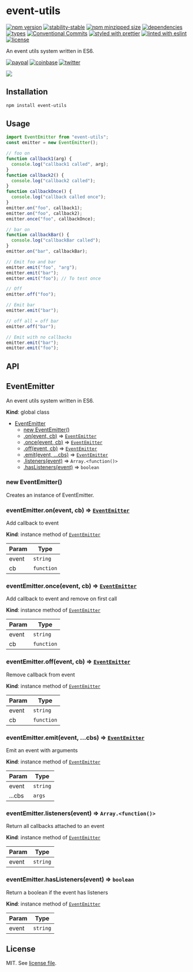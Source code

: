 # event-utils

[![npm version](https://img.shields.io/npm/v/event-utils)](https://www.npmjs.com/package/event-utils)
[![stability-stable](https://img.shields.io/badge/stability-stable-green.svg)](https://www.npmjs.com/package/event-utils)
[![npm minzipped size](https://img.shields.io/bundlephobia/minzip/event-utils)](https://bundlephobia.com/package/event-utils)
[![dependencies](https://img.shields.io/librariesio/release/npm/event-utils)](https://github.com/dmnsgn/event-utils/blob/main/package.json)
[![types](https://img.shields.io/npm/types/event-utils)](https://github.com/microsoft/TypeScript)
[![Conventional Commits](https://img.shields.io/badge/Conventional%20Commits-1.0.0-fa6673.svg)](https://conventionalcommits.org)
[![styled with prettier](https://img.shields.io/badge/styled_with-Prettier-f8bc45.svg?logo=prettier)](https://github.com/prettier/prettier)
[![linted with eslint](https://img.shields.io/badge/linted_with-ES_Lint-4B32C3.svg?logo=eslint)](https://github.com/eslint/eslint)
[![license](https://img.shields.io/github/license/dmnsgn/event-utils)](https://github.com/dmnsgn/event-utils/blob/main/LICENSE.md)

An event utils system written in ES6.

[![paypal](https://img.shields.io/badge/donate-paypal-informational?logo=paypal)](https://paypal.me/dmnsgn)
[![coinbase](https://img.shields.io/badge/donate-coinbase-informational?logo=coinbase)](https://commerce.coinbase.com/checkout/56cbdf28-e323-48d8-9c98-7019e72c97f3)
[![twitter](https://img.shields.io/twitter/follow/dmnsgn?style=social)](https://twitter.com/dmnsgn)

![](https://raw.githubusercontent.com/dmnsgn/event-utils/main/screenshot.gif)

## Installation

```bash
npm install event-utils
```

## Usage

```js
import EventEmitter from "event-utils";
const emitter = new EventEmitter();

// foo on
function callback1(arg) {
  console.log("callback1 called", arg);
}
function callback2() {
  console.log("callback2 called");
}
function callbackOnce() {
  console.log("callback called once");
}
emitter.on("foo", callback1);
emitter.on("foo", callback2);
emitter.once("foo", callbackOnce);

// bar on
function callbackBar() {
  console.log("callbackBar called");
}
emitter.on("bar", callbackBar);

// Emit foo and bar
emitter.emit("foo", "arg");
emitter.emit("bar");
emitter.emit("foo"); // To test once

// Off
emitter.off("foo");

// Emit bar
emitter.emit("bar");

// off all = off bar
emitter.off("bar");

// Emit with no callbacks
emitter.emit("bar");
emitter.emit("foo");
```

## API

<!-- api-start -->

<a name="EventEmitter"></a>

## EventEmitter

An event utils system written in ES6.

**Kind**: global class

- [EventEmitter](#EventEmitter)
  - [new EventEmitter()](#new_EventEmitter_new)
  - [.on(event, cb)](#EventEmitter+on) ⇒ [<code>EventEmitter</code>](#EventEmitter)
  - [.once(event, cb)](#EventEmitter+once) ⇒ [<code>EventEmitter</code>](#EventEmitter)
  - [.off(event, cb)](#EventEmitter+off) ⇒ [<code>EventEmitter</code>](#EventEmitter)
  - [.emit(event, ...cbs)](#EventEmitter+emit) ⇒ [<code>EventEmitter</code>](#EventEmitter)
  - [.listeners(event)](#EventEmitter+listeners) ⇒ <code>Array.&lt;function()&gt;</code>
  - [.hasListeners(event)](#EventEmitter+hasListeners) ⇒ <code>boolean</code>

<a name="new_EventEmitter_new"></a>

### new EventEmitter()

Creates an instance of EventEmitter.

<a name="EventEmitter+on"></a>

### eventEmitter.on(event, cb) ⇒ [<code>EventEmitter</code>](#EventEmitter)

Add callback to event

**Kind**: instance method of [<code>EventEmitter</code>](#EventEmitter)

| Param | Type                  |
| ----- | --------------------- |
| event | <code>string</code>   |
| cb    | <code>function</code> |

<a name="EventEmitter+once"></a>

### eventEmitter.once(event, cb) ⇒ [<code>EventEmitter</code>](#EventEmitter)

Add callback to event and remove on first call

**Kind**: instance method of [<code>EventEmitter</code>](#EventEmitter)

| Param | Type                  |
| ----- | --------------------- |
| event | <code>string</code>   |
| cb    | <code>function</code> |

<a name="EventEmitter+off"></a>

### eventEmitter.off(event, cb) ⇒ [<code>EventEmitter</code>](#EventEmitter)

Remove callback from event

**Kind**: instance method of [<code>EventEmitter</code>](#EventEmitter)

| Param | Type                  |
| ----- | --------------------- |
| event | <code>string</code>   |
| cb    | <code>function</code> |

<a name="EventEmitter+emit"></a>

### eventEmitter.emit(event, ...cbs) ⇒ [<code>EventEmitter</code>](#EventEmitter)

Emit an event with arguments

**Kind**: instance method of [<code>EventEmitter</code>](#EventEmitter)

| Param  | Type                |
| ------ | ------------------- |
| event  | <code>string</code> |
| ...cbs | <code>args</code>   |

<a name="EventEmitter+listeners"></a>

### eventEmitter.listeners(event) ⇒ <code>Array.&lt;function()&gt;</code>

Return all callbacks attached to an event

**Kind**: instance method of [<code>EventEmitter</code>](#EventEmitter)

| Param | Type                |
| ----- | ------------------- |
| event | <code>string</code> |

<a name="EventEmitter+hasListeners"></a>

### eventEmitter.hasListeners(event) ⇒ <code>boolean</code>

Return a boolean if the event has listeners

**Kind**: instance method of [<code>EventEmitter</code>](#EventEmitter)

| Param | Type                |
| ----- | ------------------- |
| event | <code>string</code> |

<!-- api-end -->

## License

MIT. See [license file](https://github.com/dmnsgn/event-utils/blob/main/LICENSE.md).
